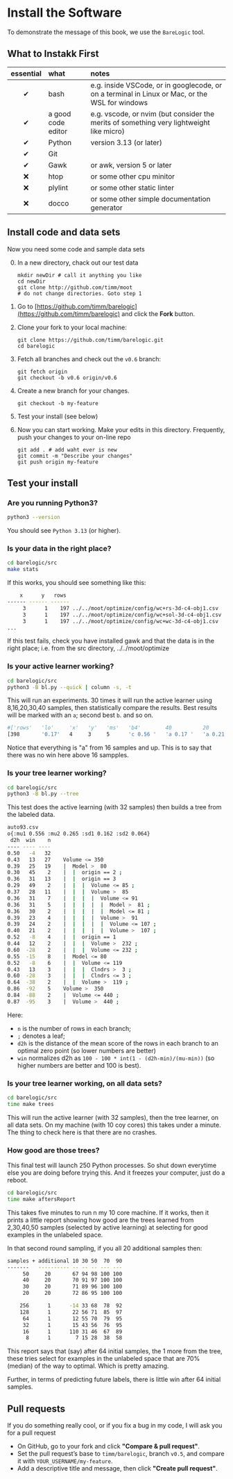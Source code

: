 # Install the Software

To demonstrate the message of this book, we use the `BareLogic` tool. 

## What to Instakk First
 

|essential         | what|notes |
|:------------------:|:-----|:--|
| &#x2714;| bash  | e.g. inside VSCode, or in googlecode, or on a terminal in Linux or Mac, or the WSL for windows |
| &#x2714;| a good code editor | e.g.  vscode, or nvim (but consider the merits of something very lightweight like micro) | 
| &#x2714;| Python| version 3.13 (or later) |
| &#x2714;| Git |
| &#x2714;| Gawk | or awk, version 5 or later |
| &#x274C;| htop | or some other cpu minitor|
| &#x274C;| plylint | or some other static linter  |
| &#x274C;| docco | or some other simple documentation generator |

## Install code and data sets

Now you need some code and sample data sets


0. In a new directory, chack out our test data
   ```
   mkdir newDir # call it anything you like
   cd newDir
   git clone http://github.com/timm/moot
   # do not change directories. Goto step 1
   ```

1. Go to [https://github.com/timm/barelogic](https://github.com/timm/barelogic) and click the **Fork** button.

2. Clone your fork to your local machine:
    ```
    git clone https://github.com/timm/barelogic.git
    cd barelogic
    ```

3. Fetch all branches and check out the `v0.6` branch:
    ```
    git fetch origin
    git checkout -b v0.6 origin/v0.6
    ```

4. Create a new branch for your changes.
    ```
    git checkout -b my-feature
    ```
5. Test your install (see below)

6. Now you can start working. Make your edits in this directory. Frequently, push your changes to your on-line repo
    ```
    git add . # add waht ever is new
    git commit -m "Describe your changes"
    git push origin my-feature
    ```

## Test your install

### Are you running Python3?

```bash
python3 --version
```

You should see `Python 3.13` (or higher).

### Is your data in the right place?

```bash
cd barelogic/src
make stats
```

If this works, you should see something like this:

```bash
    x      y   rows
------ ------ ------
     3      1    197 ../../moot/optimize/config/wc+rs-3d-c4-obj1.csv
     3      1    197 ../../moot/optimize/config/wc+sol-3d-c4-obj1.csv
     3      1    197 ../../moot/optimize/config/wc+wc-3d-c4-obj1.csv
...
```

If this test fails, check you have installed gawk  and that the data is in the right place; i.e. from the src directory, ../../moot/optimize

### Is your active learner working?

```bash
cd barelogic/src
python3 -B bl.py --quick | column -s, -t
```
This will run an experiments. 30 times it will run the active learner using 8,16,20,30,40 samples, then statistically compare
the results. Best results will be marked with an `a`; second best `b`. and so on.

```bash
#['rows'   'lo'     'x'   'y'   'ms'   'b4'        40          20          16          8           'name']
[398       '0.17'   4     3     5      'c 0.56 '   'a 0.17 '   'a 0.21 '   'a 0.24 '   'b 0.26 '   'auto93']
```

Notice that everything is "a" from 16 samples and up. This is to say that there was no win here above 16 sampples.

### Is your tree learner working?

```bash
cd barelogic/src
python3 -B bl.py --tree
```

This test does the active learning (with 32 samples) then builds a tree from the labeled data. 

```bash
auto93.csv
o{:mu1 0.556 :mu2 0.265 :sd1 0.162 :sd2 0.064}
 d2h  win    n
---- ---- ----
0.50   -4   32
0.43   13   27    Volume <= 350
0.39   25   19    |  Model >  80
0.30   45    2    |  |  origin == 2 ;
0.36   31   13    |  |  origin == 3
0.29   49    2    |  |  |  Volume <= 85 ;
0.37   28   11    |  |  |  Volume >  85
0.36   31    7    |  |  |  |  Volume <= 91
0.36   31    5    |  |  |  |  |  Model >  81 ;
0.36   30    2    |  |  |  |  |  Model <= 81 ;
0.39   23    4    |  |  |  |  Volume >  91
0.39   24    2    |  |  |  |  |  Volume <= 107 ;
0.40   21    2    |  |  |  |  |  Volume >  107 ;
0.52   -8    4    |  |  origin == 1
0.44   12    2    |  |  |  Volume >  232 ;
0.60  -28    2    |  |  |  Volume <= 232 ;
0.55  -15    8    |  Model <= 80
0.52   -8    6    |  |  Volume <= 119
0.43   13    3    |  |  |  Clndrs >  3 ;
0.60  -28    3    |  |  |  Clndrs <= 3 ;
0.64  -38    2    |  |  Volume >  119 ;
0.86  -92    5    Volume >  350
0.84  -88    2    |  Volume <= 440 ;
0.87  -95    3    |  Volume >  440 ;
```

Here:

- `n` is the number of rows in each branch; 
- `;` denotes a leaf; 
- `d2h` is the distance of the mean score of the rows in each branch to an optimal zero point (so lower numbers are better)
- `win` normalizes d2h as `100 - 100 * int(1 - (d2h-min)/(mu-min))` (so higher numbers are better and 100 is best).

### Is your tree learner working, on all data sets?

```bash
cd barelogic/src
time make trees
```

This will run the active learner (with 32 samples), then the tree learner, on all data sets.  On my machine (with 10 coy cores) this takes under a minute.
The thing to check here is that there are no crashes.

### How good are those trees?

This final test will launch 250 Python processes. So shut down everytime else you are doing before trying this. And it freezes your computer, just do a reboot.

```bash
cd barelogic/src
time make aftersReport
```
This takes  five minutes to run n my 10 core machine. 
If it works, then it prints a little report showing how good are the trees learned from 2,30,40,50 samples (selected
by active learning) at selecting for good examples in the unlabeled space.

In that second round sampling, if you all 20 additional samples then:

```bash
samples + additional 10 30 50  70  90
-------   ---------- -- -- -- --- ---
     50     20       67 94 98 100 100
     40     20       70 91 97 100 100
     30     20       71 89 96 100 100
     20     20       72 86 95 100 100

    256      1      -14 33 68  78  92
    128      1       22 56 71  85  97
     64      1       12 55 70  79  95
     32      1       15 43 56  76  95
     16      1      110 31 46  67  89
      8      1        7 15 28  38  58
```

This report says that (say) after 64 initial
samples, the 1 more from the tree, these tries select for examples in the unlabeled space that are 70% (median) of the way to optimal. Which is pretty amazing. 

Further, in terms of predicting future labels, there is little win after 64 initial samples.

## Pull requests

If you do something really cool, or if you fix a bug in my code, I will ask you for a pull request

- On GitHub, go to your fork and click **"Compare & pull request"**.
- Set the pull request’s base to `timm/barelogic`, branch `v0.5`, and compare it with `YOUR_USERNAME/my-feature`.
- Add a descriptive title and message, then click **"Create pull request"**.


